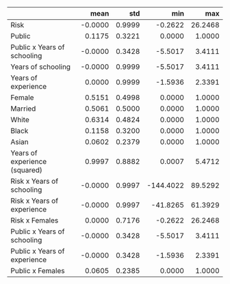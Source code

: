 |                               |    mean |    std |       min |     max |
|:------------------------------|--------:|-------:|----------:|--------:|
| Risk                          | -0.0000 | 0.9999 |   -0.2622 | 26.2468 |
| Public                        |  0.1175 | 0.3221 |    0.0000 |  1.0000 |
| Public x Years of schooling   | -0.0000 | 0.3428 |   -5.5017 |  3.4111 |
| Years of schooling            | -0.0000 | 0.9999 |   -5.5017 |  3.4111 |
| Years of experience           |  0.0000 | 0.9999 |   -1.5936 |  2.3391 |
| Female                        |  0.5151 | 0.4998 |    0.0000 |  1.0000 |
| Married                       |  0.5061 | 0.5000 |    0.0000 |  1.0000 |
| White                         |  0.6314 | 0.4824 |    0.0000 |  1.0000 |
| Black                         |  0.1158 | 0.3200 |    0.0000 |  1.0000 |
| Asian                         |  0.0602 | 0.2379 |    0.0000 |  1.0000 |
| Years of experience (squared) |  0.9997 | 0.8882 |    0.0007 |  5.4712 |
| Risk x Years of schooling     | -0.0000 | 0.9997 | -144.4022 | 89.5292 |
| Risk x Years of experience    | -0.0000 | 0.9997 |  -41.8265 | 61.3929 |
| Risk x Females                |  0.0000 | 0.7176 |   -0.2622 | 26.2468 |
| Public x Years of schooling   | -0.0000 | 0.3428 |   -5.5017 |  3.4111 |
| Public x Years of experience  | -0.0000 | 0.3428 |   -1.5936 |  2.3391 |
| Public x Females              |  0.0605 | 0.2385 |    0.0000 |  1.0000 |